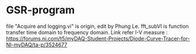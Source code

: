 # GSR-program

file "Acquire and logging.vi" is origin, edit by Phung Le. 
fft_subVI is function transfer time domain to frequency domain. 
Link refer I-V measure : https://forums.ni.com/t5/myDAQ-Student-Projects/Diode-Curve-Tracer-for-NI-myDAQ/ta-p/3524677
